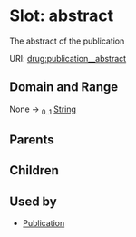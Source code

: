 
# Slot: abstract


The abstract of the publication

URI: [drug:publication__abstract](http://w3id.org/ontogpt/drug/publication__abstract)


## Domain and Range

None &#8594;  <sub>0..1</sub> [String](types/String.md)

## Parents


## Children


## Used by

 * [Publication](Publication.md)
